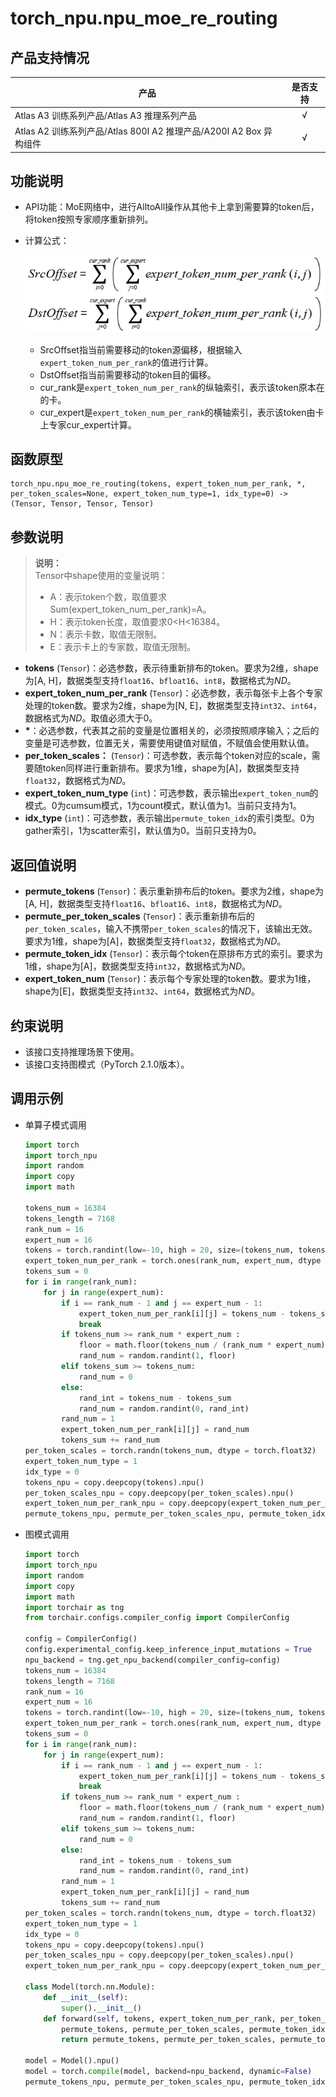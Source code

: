 # torch\_npu.npu\_moe\_re\_routing

## 产品支持情况

| 产品                                                         | 是否支持 |
| ------------------------------------------------------------ | :------: |
|<term>Atlas A3 训练系列产品/Atlas A3 推理系列产品</term>            |    √     |
|<term>Atlas A2 训练系列产品/Atlas 800I A2 推理产品/A200I A2 Box 异构组件</term>  | √   |

## 功能说明

-   API功能：MoE网络中，进行AlltoAll操作从其他卡上拿到需要算的token后，将token按照专家顺序重新排列。
-   计算公式：

    ![](./figures/zh-cn_formulaimage_0000002277237821.png)

    -   SrcOffset指当前需要移动的token源偏移，根据输入`expert_token_num_per_rank`的值进行计算。
    -   DstOffset指当前需要移动的token目的偏移。
    -   cur\_rank是`expert_token_num_per_rank`的纵轴索引，表示该token原本在的卡。
    -   cur\_expert是`expert_token_num_per_rank`的横轴索引，表示该token由卡上专家cur\_expert计算。

## 函数原型

```
torch_npu.npu_moe_re_routing(tokens, expert_token_num_per_rank, *, per_token_scales=None, expert_token_num_type=1, idx_type=0) -> (Tensor, Tensor, Tensor, Tensor)
```

## 参数说明

>**说明：**<br>
>Tensor中shape使用的变量说明：
>-   A：表示token个数，取值要求Sum\(expert\_token\_num\_per\_rank\)=A。
>-   H：表示token长度，取值要求0<H<16384。
>-   N：表示卡数，取值无限制。
>-   E：表示卡上的专家数，取值无限制。

-   **tokens** (`Tensor`)：必选参数，表示待重新排布的token。要求为2维，shape为\[A, H\]，数据类型支持`float16`、`bfloat16`、`int8`，数据格式为$ND$。
-   **expert\_token\_num\_per\_rank** (`Tensor`)：必选参数，表示每张卡上各个专家处理的token数。要求为2维，shape为\[N, E\]，数据类型支持`int32`、`int64`，数据格式为$ND$。取值必须大于0。
- <strong>*</strong>：必选参数，代表其之前的变量是位置相关的，必须按照顺序输入；之后的变量是可选参数，位置无关，需要使用键值对赋值，不赋值会使用默认值。
-   **per\_token\_scales：** (`Tensor`)：可选参数，表示每个token对应的scale，需要随token同样进行重新排布。要求为1维，shape为\[A\]，数据类型支持`float32`，数据格式为$ND$。
-   **expert\_token\_num\_type** (`int`)：可选参数，表示输出`expert_token_num`的模式。0为cumsum模式，1为count模式，默认值为1。当前只支持为1。
-   **idx\_type** (`int`)：可选参数，表示输出`permute_token_idx`的索引类型。0为gather索引，1为scatter索引，默认值为0。当前只支持为0。

## 返回值说明

-   **permute\_tokens** (`Tensor`)：表示重新排布后的token。要求为2维，shape为\[A, H\]，数据类型支持`float16`、`bfloat16`、`int8`，数据格式为$ND$。
-   **permute\_per\_token\_scales** (`Tensor`)：表示重新排布后的`per_token_scales`，输入不携带`per_token_scales`的情况下，该输出无效。要求为1维，shape为\[A\]，数据类型支持`float32`，数据格式为$ND$。
-   **permute\_token\_idx** (`Tensor`)：表示每个token在原排布方式的索引。要求为1维，shape为\[A\]，数据类型支持`int32`，数据格式为$ND$。
-   **expert\_token\_num** (`Tensor`)：表示每个专家处理的token数。要求为1维，shape为\[E\]，数据类型支持`int32`、`int64`，数据格式为$ND$。

## 约束说明

-   该接口支持推理场景下使用。
-   该接口支持图模式（PyTorch 2.1.0版本）。

## 调用示例

-   单算子模式调用

    ```python
    import torch
    import torch_npu
    import random
    import copy
    import math
    
    tokens_num = 16384
    tokens_length = 7168
    rank_num = 16
    expert_num = 16
    tokens = torch.randint(low=-10, high = 20, size=(tokens_num, tokens_length), dtype=torch.int8)
    expert_token_num_per_rank = torch.ones(rank_num, expert_num, dtype = torch.int32)
    tokens_sum = 0
    for i in range(rank_num):
        for j in range(expert_num):
            if i == rank_num - 1 and j == expert_num - 1:
                expert_token_num_per_rank[i][j] = tokens_num - tokens_sum
                break
            if tokens_num >= rank_num * expert_num :
                floor = math.floor(tokens_num / (rank_num * expert_num))
                rand_num = random.randint(1, floor)
            elif tokens_sum >= tokens_num:
                rand_num = 0
            else:
                rand_int = tokens_num - tokens_sum
                rand_num = random.randint(0, rand_int)
            rand_num = 1
            expert_token_num_per_rank[i][j] = rand_num
            tokens_sum += rand_num
    per_token_scales = torch.randn(tokens_num, dtype = torch.float32)
    expert_token_num_type = 1
    idx_type = 0
    tokens_npu = copy.deepcopy(tokens).npu()
    per_token_scales_npu = copy.deepcopy(per_token_scales).npu()
    expert_token_num_per_rank_npu = copy.deepcopy(expert_token_num_per_rank).npu()
    permute_tokens_npu, permute_per_token_scales_npu, permute_token_idx_npu, expert_token_num_npu = torch_npu.npu_moe_re_routing(tokens_npu, expert_token_num_per_rank_npu, per_token_scales=per_token_scales_npu, expert_token_num_type=expert_token_num_type, idx_type=idx_type)
    ```

-   图模式调用

    ```python
    import torch
    import torch_npu
    import random
    import copy
    import math
    import torchair as tng
    from torchair.configs.compiler_config import CompilerConfig
    
    config = CompilerConfig()
    config.experimental_config.keep_inference_input_mutations = True
    npu_backend = tng.get_npu_backend(compiler_config=config)
    tokens_num = 16384
    tokens_length = 7168
    rank_num = 16
    expert_num = 16
    tokens = torch.randint(low=-10, high = 20, size=(tokens_num, tokens_length), dtype=torch.int8)
    expert_token_num_per_rank = torch.ones(rank_num, expert_num, dtype = torch.int32)
    tokens_sum = 0
    for i in range(rank_num):
        for j in range(expert_num):
            if i == rank_num - 1 and j == expert_num - 1:
                expert_token_num_per_rank[i][j] = tokens_num - tokens_sum
                break
            if tokens_num >= rank_num * expert_num :
                floor = math.floor(tokens_num / (rank_num * expert_num))
                rand_num = random.randint(1, floor)
            elif tokens_sum >= tokens_num:
                rand_num = 0
            else:
                rand_int = tokens_num - tokens_sum
                rand_num = random.randint(0, rand_int)
            rand_num = 1
            expert_token_num_per_rank[i][j] = rand_num
            tokens_sum += rand_num
    per_token_scales = torch.randn(tokens_num, dtype = torch.float32)
    expert_token_num_type = 1
    idx_type = 0
    tokens_npu = copy.deepcopy(tokens).npu()
    per_token_scales_npu = copy.deepcopy(per_token_scales).npu()
    expert_token_num_per_rank_npu = copy.deepcopy(expert_token_num_per_rank).npu()
    
    class Model(torch.nn.Module):
        def __init__(self):
            super().__init__()
        def forward(self, tokens, expert_token_num_per_rank, per_token_scales=None, expert_token_num_type=1, idx_type=0):
            permute_tokens, permute_per_token_scales, permute_token_idx, expert_token_num = torch_npu.npu_moe_re_routing(tokens, expert_token_num_per_rank, per_token_scales=per_token_scales, expert_token_num_type=expert_token_num_type, idx_type=idx_type)
            return permute_tokens, permute_per_token_scales, permute_token_idx, expert_token_num
    
    model = Model().npu()
    model = torch.compile(model, backend=npu_backend, dynamic=False)
    permute_tokens_npu, permute_per_token_scales_npu, permute_token_idx_npu, expert_token_num_npu = model(tokens_npu, expert_token_num_per_rank_npu, per_token_scales_npu, expert_token_num_type, idx_type)
    ```

